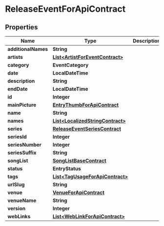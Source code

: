

# ReleaseEventForApiContract


## Properties

Name | Type | Description | Notes
------------ | ------------- | ------------- | -------------
**additionalNames** | **String** |  |  [optional]
**artists** | [**List&lt;ArtistForEventContract&gt;**](ArtistForEventContract.md) |  |  [optional]
**category** | **EventCategory** |  |  [optional]
**date** | **LocalDateTime** |  |  [optional]
**description** | **String** |  |  [optional]
**endDate** | **LocalDateTime** |  |  [optional]
**id** | **Integer** |  |  [optional]
**mainPicture** | [**EntryThumbForApiContract**](EntryThumbForApiContract.md) |  |  [optional]
**name** | **String** |  |  [optional]
**names** | [**List&lt;LocalizedStringContract&gt;**](LocalizedStringContract.md) |  |  [optional]
**series** | [**ReleaseEventSeriesContract**](ReleaseEventSeriesContract.md) |  |  [optional]
**seriesId** | **Integer** |  |  [optional]
**seriesNumber** | **Integer** |  |  [optional]
**seriesSuffix** | **String** |  |  [optional]
**songList** | [**SongListBaseContract**](SongListBaseContract.md) |  |  [optional]
**status** | **EntryStatus** |  |  [optional]
**tags** | [**List&lt;TagUsageForApiContract&gt;**](TagUsageForApiContract.md) |  |  [optional]
**urlSlug** | **String** |  |  [optional]
**venue** | [**VenueForApiContract**](VenueForApiContract.md) |  |  [optional]
**venueName** | **String** |  |  [optional]
**version** | **Integer** |  |  [optional]
**webLinks** | [**List&lt;WebLinkForApiContract&gt;**](WebLinkForApiContract.md) |  |  [optional]



